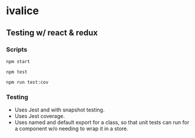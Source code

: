 # ivalice

## Testing w/ react & redux

### Scripts

    npm start

    npm test

    npm run test:cov

### Testing

* Uses Jest and with snapshot testing.
* Uses Jest coverage.
* Uses named and default export for a class, so that unit tests can run for a component w/o needing to wrap it in a store.